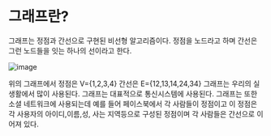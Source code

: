 # 그래프란?

그래프는 정점과 간선으로 구현된 비선형 알고리즘이다. 정점을 노드라고 하며 간선은 그런 노드들을 잇는 하나의 선이라고 한다.

![image](https://user-images.githubusercontent.com/100903674/170805184-81964cdb-a6f9-4f47-80ec-bcb7f1a2642d.png)

위의 그래프에서 정점은 V={1,2,3,4} 간선은 E={12,13,14,24,34}
그래프는 우리의 실생활에서 많이 사용된다. 그래프는 대표적으로 통신시스템에 사용된다. 그래프는 또한 소셜 네트워크에 사용되는데 예를 들어 
페이스북에서 각 사람들이 정점이고 이 정점은 각 사용자의 아이디,이름,성, 사는 지역등으로 구성된 정점이며 각 사람들은 간선으로 이어져 있다.
